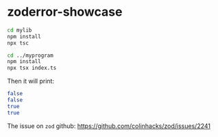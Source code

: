 # zoderror-showcase

```sh
cd mylib
npm install
npx tsc

cd ../myprogram
npm install
npx tsx index.ts
```
Then it will print:
```sh
false
false
true
true
```

The issue on `zod` github: https://github.com/colinhacks/zod/issues/2241
